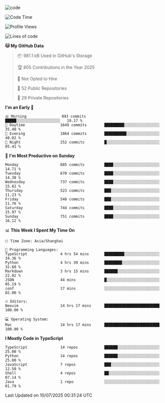 
<!--
**liuyaanng/liuyaanng** is a ✨ _special_ ✨ repository because its `README.md` (this file) appears on your GitHub profile.

Here are some ideas to get you started:

- 🔭 I’m currently working on ...
- 🌱 I’m currently learning ...
- 👯 I’m looking to collaborate on ...
- 🤔 I’m looking for help with ...
- 💬 Ask me about ...
- 📫 How to reach me: ...
- 😄 Pronouns: ...
- ⚡ Fun fact: ...
-->


![code](https://cdn.jsdelivr.net/gh/liuyaanng/liuyaanng@1.0/code.gif) 

<!--START_SECTION:waka-->
![Code Time](http://img.shields.io/badge/Code%20Time-1%2C631%20hrs%2030%20mins-blue)

![Profile Views](http://img.shields.io/badge/Profile%20Views-0-blue)

![Lines of code](https://img.shields.io/badge/From%20Hello%20World%20I%27ve%20Written-25.8%20million%20lines%20of%20code-blue)

**🐱 My GitHub Data** 

> 📦 981.1 kB Used in GitHub's Storage 
 > 
> 🏆 805 Contributions in the Year 2025
 > 
> 🚫 Not Opted to Hire
 > 
> 📜 52 Public Repositories 
 > 
> 🔑 29 Private Repositories 
 > 
**I'm an Early 🐤** 

```text
🌞 Morning                893 commits         █████░░░░░░░░░░░░░░░░░░░░   19.17 % 
🌆 Daytime                1649 commits        █████████░░░░░░░░░░░░░░░░   35.40 % 
🌃 Evening                1864 commits        ██████████░░░░░░░░░░░░░░░   40.02 % 
🌙 Night                  252 commits         █░░░░░░░░░░░░░░░░░░░░░░░░   05.41 % 
```
📅 **I'm Most Productive on Sunday** 

```text
Monday                   685 commits         ████░░░░░░░░░░░░░░░░░░░░░   14.71 % 
Tuesday                  670 commits         ████░░░░░░░░░░░░░░░░░░░░░   14.38 % 
Wednesday                737 commits         ████░░░░░░░░░░░░░░░░░░░░░   15.82 % 
Thursday                 523 commits         ███░░░░░░░░░░░░░░░░░░░░░░   11.23 % 
Friday                   548 commits         ███░░░░░░░░░░░░░░░░░░░░░░   11.76 % 
Saturday                 744 commits         ████░░░░░░░░░░░░░░░░░░░░░   15.97 % 
Sunday                   751 commits         ████░░░░░░░░░░░░░░░░░░░░░   16.12 % 
```


📊 **This Week I Spent My Time On** 

```text
🕑︎ Time Zone: Asia/Shanghai

💬 Programming Languages: 
TypeScript               4 hrs 54 mins       █████████░░░░░░░░░░░░░░░░   34.36 % 
Python                   4 hrs 39 mins       ████████░░░░░░░░░░░░░░░░░   32.60 % 
Markdown                 3 hrs 15 mins       ██████░░░░░░░░░░░░░░░░░░░   22.82 % 
JSON                     44 mins             █░░░░░░░░░░░░░░░░░░░░░░░░   05.19 % 
conf                     17 mins             ░░░░░░░░░░░░░░░░░░░░░░░░░   02.00 % 

🔥 Editors: 
Neovim                   14 hrs 17 mins      █████████████████████████   100.00 % 

💻 Operating System: 
Mac                      14 hrs 17 mins      █████████████████████████   100.00 % 
```

**I Mostly Code in TypeScript** 

```text
TypeScript               14 repos            ██████░░░░░░░░░░░░░░░░░░░   25.00 % 
Python                   14 repos            ██████░░░░░░░░░░░░░░░░░░░   25.00 % 
JavaScript               7 repos             ███░░░░░░░░░░░░░░░░░░░░░░   12.50 % 
Shell                    4 repos             ██░░░░░░░░░░░░░░░░░░░░░░░   07.14 % 
Java                     1 repo              ░░░░░░░░░░░░░░░░░░░░░░░░░   01.79 % 
```




 Last Updated on 10/07/2025 00:31:24 UTC
<!--END_SECTION:waka-->
